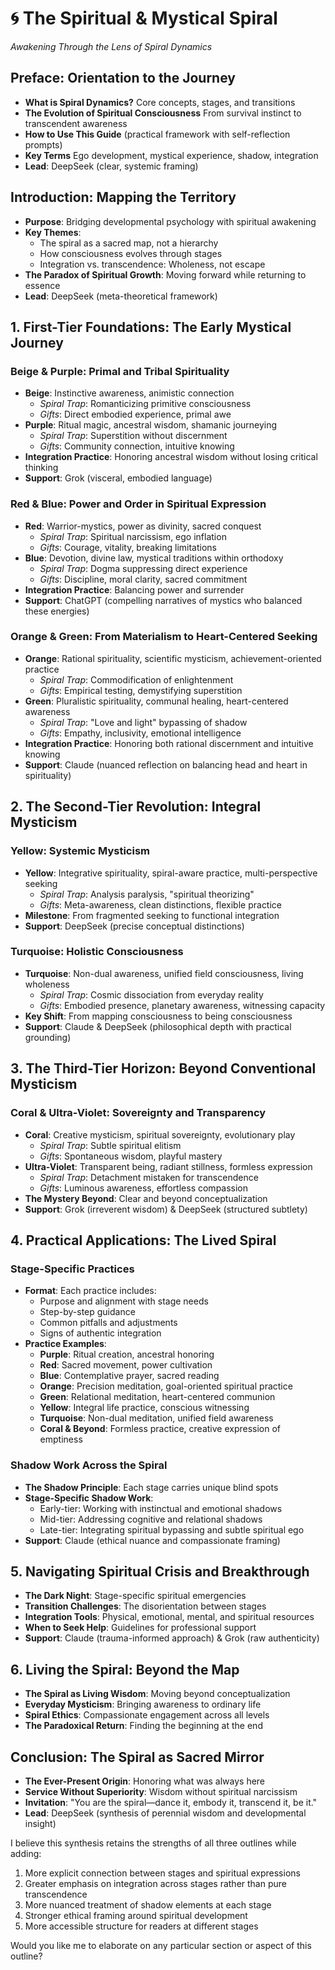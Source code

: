 # 🌀 The Spiritual & Mystical Spiral
*Awakening Through the Lens of Spiral Dynamics*

## Preface: Orientation to the Journey
- **What is Spiral Dynamics?** Core concepts, stages, and transitions
- **The Evolution of Spiritual Consciousness** From survival instinct to transcendent awareness
- **How to Use This Guide** (practical framework with self-reflection prompts)
- **Key Terms** Ego development, mystical experience, shadow, integration
- **Lead**: DeepSeek (clear, systemic framing)

## Introduction: Mapping the Territory
- **Purpose**: Bridging developmental psychology with spiritual awakening
- **Key Themes**:
  - The spiral as a sacred map, not a hierarchy
  - How consciousness evolves through stages
  - Integration vs. transcendence: Wholeness, not escape
- **The Paradox of Spiritual Growth**: Moving forward while returning to essence
- **Lead**: DeepSeek (meta-theoretical framework)

## 1. First-Tier Foundations: The Early Mystical Journey
### Beige & Purple: Primal and Tribal Spirituality
- **Beige**: Instinctive awareness, animistic connection
  - *Spiral Trap*: Romanticizing primitive consciousness
  - *Gifts*: Direct embodied experience, primal awe
- **Purple**: Ritual magic, ancestral wisdom, shamanic journeying
  - *Spiral Trap*: Superstition without discernment
  - *Gifts*: Community connection, intuitive knowing
- **Integration Practice**: Honoring ancestral wisdom without losing critical thinking
- **Support**: Grok (visceral, embodied language)

### Red & Blue: Power and Order in Spiritual Expression
- **Red**: Warrior-mystics, power as divinity, sacred conquest
  - *Spiral Trap*: Spiritual narcissism, ego inflation
  - *Gifts*: Courage, vitality, breaking limitations
- **Blue**: Devotion, divine law, mystical traditions within orthodoxy
  - *Spiral Trap*: Dogma suppressing direct experience
  - *Gifts*: Discipline, moral clarity, sacred commitment
- **Integration Practice**: Balancing power and surrender
- **Support**: ChatGPT (compelling narratives of mystics who balanced these energies)

### Orange & Green: From Materialism to Heart-Centered Seeking
- **Orange**: Rational spirituality, scientific mysticism, achievement-oriented practice
  - *Spiral Trap*: Commodification of enlightenment
  - *Gifts*: Empirical testing, demystifying superstition
- **Green**: Pluralistic spirituality, communal healing, heart-centered awareness
  - *Spiral Trap*: "Love and light" bypassing of shadow
  - *Gifts*: Empathy, inclusivity, emotional intelligence
- **Integration Practice**: Honoring both rational discernment and intuitive knowing
- **Support**: Claude (nuanced reflection on balancing head and heart in spirituality)

## 2. The Second-Tier Revolution: Integral Mysticism
### Yellow: Systemic Mysticism
- **Yellow**: Integrative spirituality, spiral-aware practice, multi-perspective seeking
  - *Spiral Trap*: Analysis paralysis, "spiritual theorizing"
  - *Gifts*: Meta-awareness, clean distinctions, flexible practice
- **Milestone**: From fragmented seeking to functional integration
- **Support**: DeepSeek (precise conceptual distinctions)

### Turquoise: Holistic Consciousness
- **Turquoise**: Non-dual awareness, unified field consciousness, living wholeness
  - *Spiral Trap*: Cosmic dissociation from everyday reality
  - *Gifts*: Embodied presence, planetary awareness, witnessing capacity
- **Key Shift**: From mapping consciousness to being consciousness
- **Support**: Claude & DeepSeek (philosophical depth with practical grounding)

## 3. The Third-Tier Horizon: Beyond Conventional Mysticism
### Coral & Ultra-Violet: Sovereignty and Transparency
- **Coral**: Creative mysticism, spiritual sovereignty, evolutionary play
  - *Spiral Trap*: Subtle spiritual elitism
  - *Gifts*: Spontaneous wisdom, playful mastery
- **Ultra-Violet**: Transparent being, radiant stillness, formless expression
  - *Spiral Trap*: Detachment mistaken for transcendence
  - *Gifts*: Luminous awareness, effortless compassion
- **The Mystery Beyond**: Clear and beyond conceptualization
- **Support**: Grok (irreverent wisdom) & DeepSeek (structured subtlety)

## 4. Practical Applications: The Lived Spiral
### Stage-Specific Practices
- **Format**: Each practice includes:
  - Purpose and alignment with stage needs
  - Step-by-step guidance
  - Common pitfalls and adjustments
  - Signs of authentic integration
- **Practice Examples**:
  - **Purple**: Ritual creation, ancestral honoring
  - **Red**: Sacred movement, power cultivation
  - **Blue**: Contemplative prayer, sacred reading
  - **Orange**: Precision meditation, goal-oriented spiritual practice
  - **Green**: Relational meditation, heart-centered communion
  - **Yellow**: Integral life practice, conscious witnessing
  - **Turquoise**: Non-dual meditation, unified field awareness
  - **Coral & Beyond**: Formless practice, creative expression of emptiness

### Shadow Work Across the Spiral
- **The Shadow Principle**: Each stage carries unique blind spots
- **Stage-Specific Shadow Work**:
  - Early-tier: Working with instinctual and emotional shadows
  - Mid-tier: Addressing cognitive and relational shadows
  - Late-tier: Integrating spiritual bypassing and subtle spiritual ego
- **Support**: Claude (ethical nuance and compassionate framing)

## 5. Navigating Spiritual Crisis and Breakthrough
- **The Dark Night**: Stage-specific spiritual emergencies
- **Transition Challenges**: The disorientation between stages
- **Integration Tools**: Physical, emotional, mental, and spiritual resources
- **When to Seek Help**: Guidelines for professional support
- **Support**: Claude (trauma-informed approach) & Grok (raw authenticity)

## 6. Living the Spiral: Beyond the Map
- **The Spiral as Living Wisdom**: Moving beyond conceptualization
- **Everyday Mysticism**: Bringing awareness to ordinary life
- **Spiral Ethics**: Compassionate engagement across all levels
- **The Paradoxical Return**: Finding the beginning at the end

## Conclusion: The Spiral as Sacred Mirror
- **The Ever-Present Origin**: Honoring what was always here
- **Service Without Superiority**: Wisdom without spiritual narcissism
- **Invitation**: "You are the spiral—dance it, embody it, transcend it, be it."
- **Lead**: DeepSeek (synthesis of perennial wisdom and developmental insight)

I believe this synthesis retains the strengths of all three outlines while adding:

1. More explicit connection between stages and spiritual expressions
2. Greater emphasis on integration across stages rather than pure transcendence
3. More nuanced treatment of shadow elements at each stage
4. Stronger ethical framing around spiritual development
5. More accessible structure for readers at different stages

Would you like me to elaborate on any particular section or aspect of this outline?
